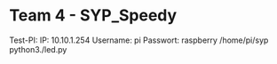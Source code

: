 # Team 4 - SYP_Speedy

Test-PI:
  IP: 10.10.1.254
  Username: pi
  Passwort: raspberry
  /home/pi/syp
  python3./led.py
